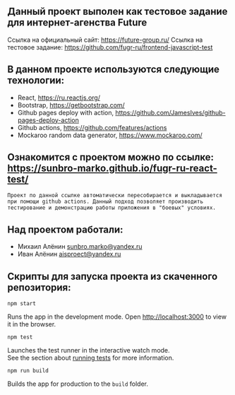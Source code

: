 ## Данный проект выполен как тестовое задание для интернет-агенства Future
Ссылка на официальный сайт: https://future-group.ru/
Ссылка на тестовое задание: https://github.com/fugr-ru/frontend-javascript-test

## В данном проекте используются следующие технологии:
 - React, https://ru.reactjs.org/
 - Bootstrap, https://getbootstrap.com/
 - Github pages deploy with action, https://github.com/JamesIves/github-pages-deploy-action
 - Github actions, https://github.com/features/actions
 - Mockaroo random data generator, https://www.mockaroo.com/

## Ознакомится с проектом можно по ссылке: https://sunbro-marko.github.io/fugr-ru-react-test/
    Проект по данной ссылке автоматически пересобирается и выкладывается при помощи github actions. Данный подход позволяет производить тестирование и демонстрацию работы приложения в "боевых" условиях.
  

## Над проектом работали:
  - Михаил Алёнин <sunbro.marko@yandex.ru>
  - Иван Алёнин <aisproect@yandex.ru>

 
## Скрипты для запуска проекта из скаченного репозитория:

```
npm start
```
Runs the app in the development mode. Open [http://localhost:3000](http://localhost:3000) to view it in the browser.

```
npm test
```
Launches the test runner in the interactive watch mode.<br />
See the section about [running tests](https://facebook.github.io/create-react-app/docs/running-tests) for more information.

```
npm run build
```
Builds the app for production to the `build` folder.<br />

